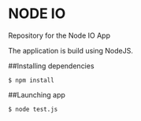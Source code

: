 # NODE IO
Repository for the Node IO App

The application is build using NodeJS.

##Installing dependencies
```
$ npm install
```

##Launching app

```
$ node test.js
```

